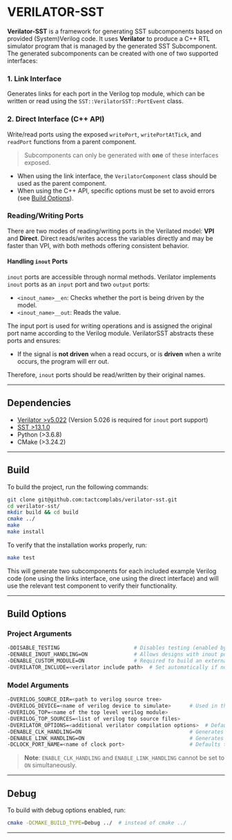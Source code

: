 # VERILATOR-SST

**Verilator-SST** is a framework for generating SST subcomponents based on provided (System)Verilog code. It uses **Verilator** to produce a C++ RTL simulator program that is managed by the generated SST Subcomponent. The generated subcomponents can be created with one of two supported interfaces:

### 1. Link Interface

Generates links for each port in the Verilog top module, which can be written or read using the `SST::VerilatorSST::PortEvent` class.

### 2. Direct Interface (C++ API)

Write/read ports using the exposed `writePort`, `writePortAtTick`, and `readPort` functions from a parent component.

> Subcomponents can only be generated with **one** of these interfaces exposed.

- When using the link interface, the `VerilatorComponent` class should be used as the parent component.
- When using the C++ API, specific options must be set to avoid errors (see [Build Options](#build-options)).

### Reading/Writing Ports

There are two modes of reading/writing ports in the Verilated model: **VPI** and **Direct**. Direct reads/writes access the variables directly and may be faster than VPI, with both methods offering consistent behavior.

#### Handling `inout` Ports

`inout` ports are accessible through normal methods. Verilator implements `inout` ports as an `input` port and two `output` ports:

- `<inout_name>__en`: Checks whether the port is being driven by the model.
- `<inout_name>__out`: Reads the value.

The input port is used for writing operations and is assigned the original port name according to the Verilog module. VerilatorSST abstracts these ports and ensures:

- If the signal is **not driven** when a read occurs, or is **driven** when a write occurs, the program will err out.

Therefore, `inout` ports should be read/written by their original names.

---

## Dependencies

- [Verilator >v5.022](https://github.com/verilator/verilator/releases/tag/v5.022) (Version 5.026 is required for `inout` port support)
- [SST >13.1.0](https://github.com/sstsimulator/sst-core/releases/tag/v13.1.0_Final)
- Python (>3.6.8)
- CMake (>3.24.2)

---

## Build

To build the project, run the following commands:

```bash
git clone git@github.com:tactcomplabs/verilator-sst.git
cd verilator-sst/
mkdir build && cd build
cmake ../
make
make install
```

To verify that the installation works properly, run:

```bash
make test
```

This will generate two subcomponents for each included example Verilog code (one using the links interface, one using the direct interface) and will use the relevant test component to verify their functionality.

---

## Build Options

### Project Arguments

```bash
-DDISABLE_TESTING                        # Disables testing (enabled by default)
-DENABLE_INOUT_HANDLING=ON               # Allows designs with inout ports (requires Verilator 5.026 or greater)
-DENABLE_CUSTOM_MODULE=ON                # Required to build an external module with CLI model arguments
-DVERILATOR_INCLUDE=<verilator include path>  # Set automatically if not assigned
```

### Model Arguments

```bash
-DVERILOG_SOURCE_DIR=<path to verilog source tree>
-DVERILOG_DEVICE=<name of verilog device to simulate>      # Used in the name of the subcomponent
-DVERILOG_TOP=<name of the top level verilog module>
-DVERILOG_TOP_SOURCES=<list of verilog top source files>
-DVERILATOR_OPTIONS=<additional verilator compilation options>  # Defaults to empty string
-DENABLE_CLK_HANDLING=ON                                   # Generates automatic clock port handling (for C++ API interface)
-DENABLE_LINK_HANDLING=ON                                  # Generates links and link handlers (for links interface; on by default)
-DCLOCK_PORT_NAME=<name of clock port>                     # Defaults to "clk", used with ENABLE_LINK_HANDLING
```

> **Note**: `ENABLE_CLK_HANDLING` and `ENABLE_LINK_HANDLING` cannot be set to `ON` simultaneously.

---

## Debug

To build with debug options enabled, run:

```bash
cmake -DCMAKE_BUILD_TYPE=Debug ../  # instead of cmake ../
```

---
